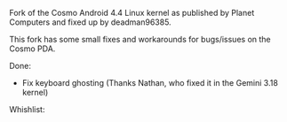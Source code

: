 
Fork of the Cosmo Android 4.4 Linux kernel as published by Planet Computers and
fixed up by deadman96385.


This fork has some small fixes and workarounds for bugs/issues on the Cosmo
PDA.

Done:

- Fix keyboard ghosting (Thanks Nathan, who fixed it in the Gemini 3.18 kernel)

Whishlist:


